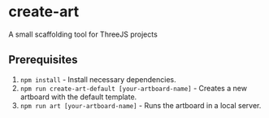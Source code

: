# create-art
A small scaffolding tool for ThreeJS projects

## Prerequisites

1. `npm install` - Install necessary dependencies.
2. `npm run create-art-default [your-artboard-name]` - Creates a new artboard with the default template.
3. `npm run art [your-artboard-name]` - Runs the artboard in a local server.